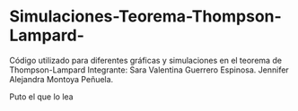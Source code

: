 # Simulaciones-Teorema-Thompson-Lampard-
Código utilizado para diferentes gráficas y simulaciones en el teorema de Thompson-Lampard 
Integrante: 
Sara Valentina Guerrero Espinosa. 
Jennifer Alejandra Montoya Peñuela.

Puto el que lo lea
